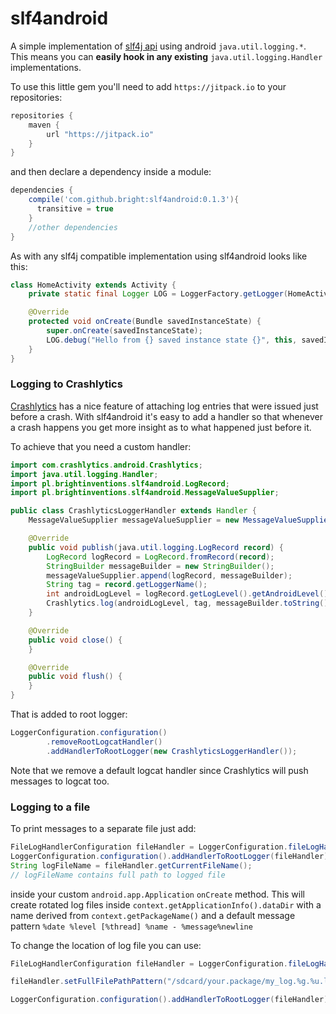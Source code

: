slf4android
===========

A simple implementation of [slf4j api](http://www.slf4j.org/) using android `java.util.logging.*`. This means you can **easily hook in any existing** `java.util.logging.Handler` implementations. 

To use this little gem you'll need to add `https://jitpack.io` to your repositories:
```groovy
repositories {
    maven {
        url "https://jitpack.io"
    }
}
```
and then declare a dependency inside a module:
```groovy
dependencies {
    compile('com.github.bright:slf4android:0.1.3'){
      transitive = true
    }
    //other dependencies
}
```
As with any slf4j compatible implementation using slf4android looks like this:
```java
class HomeActivity extends Activity {
    private static final Logger LOG = LoggerFactory.getLogger(HomeActivity.class.getSimpleName());

    @Override
    protected void onCreate(Bundle savedInstanceState) {
        super.onCreate(savedInstanceState);
        LOG.debug("Hello from {} saved instance state {}", this, savedInstanceState);
    }
}
```
### Logging to Crashlytics
[Crashlytics](https://get.fabric.io/crashlytics) has a nice feature of attaching log entries that were issued just before a crash. With slf4android it's easy to add a handler so that whenever a crash happens you get more insight as to what happened just before it.

To achieve that you need a custom handler:
```java
import com.crashlytics.android.Crashlytics;
import java.util.logging.Handler;
import pl.brightinventions.slf4android.LogRecord;
import pl.brightinventions.slf4android.MessageValueSupplier;

public class CrashlyticsLoggerHandler extends Handler {
    MessageValueSupplier messageValueSupplier = new MessageValueSupplier();

    @Override
    public void publish(java.util.logging.LogRecord record) {
        LogRecord logRecord = LogRecord.fromRecord(record);
        StringBuilder messageBuilder = new StringBuilder();
        messageValueSupplier.append(logRecord, messageBuilder);
        String tag = record.getLoggerName();
        int androidLogLevel = logRecord.getLogLevel().getAndroidLevel();
        Crashlytics.log(androidLogLevel, tag, messageBuilder.toString());
    }

    @Override
    public void close() {
    }

    @Override
    public void flush() {
    }
}
```

That is added to root logger:
```java
LoggerConfiguration.configuration()
        .removeRootLogcatHandler()
        .addHandlerToRootLogger(new CrashlyticsLoggerHandler());
```
Note that we remove a default logcat handler since Crashlytics will push messages to logcat too.


### Logging to a file
To print messages to a separate file just add:
```java
FileLogHandlerConfiguration fileHandler = LoggerConfiguration.fileLogHandler(this);
LoggerConfiguration.configuration().addHandlerToRootLogger(fileHandler);
String logFileName = fileHandler.getCurrentFileName();
// logFileName contains full path to logged file
```
inside your custom `android.app.Application` `onCreate` method. This will create rotated log files inside `context.getApplicationInfo().dataDir` with a name derived from `context.getPackageName()` and a default message pattern `%date %level [%thread] %name - %message%newline`

To change the location of log file you can use:
```java
FileLogHandlerConfiguration fileHandler = LoggerConfiguration.fileLogHandler(this);

fileHandler.setFullFilePathPattern("/sdcard/your.package/my_log.%g.%u.log");

LoggerConfiguration.configuration().addHandlerToRootLogger(fileHandler);
```
